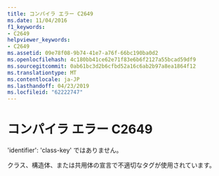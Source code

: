 ```yaml
---
title: コンパイラ エラー C2649
ms.date: 11/04/2016
f1_keywords:
- C2649
helpviewer_keywords:
- C2649
ms.assetid: 09e78f08-9b74-41e7-a76f-66bc190ba0d2
ms.openlocfilehash: 4c180bb41ce62e71f83e6b6f2127a55bcad59df9
ms.sourcegitcommit: 0ab61bc3d2b6cfbd52a16c6ab2b97a8ea1864f12
ms.translationtype: MT
ms.contentlocale: ja-JP
ms.lasthandoff: 04/23/2019
ms.locfileid: "62222747"
---
```

# <a name="compiler-error-c2649"></a>コンパイラ エラー C2649

'identifier': 'class-key' ではありません。

クラス、構造体、または共用体の宣言で不適切なタグが使用されています。